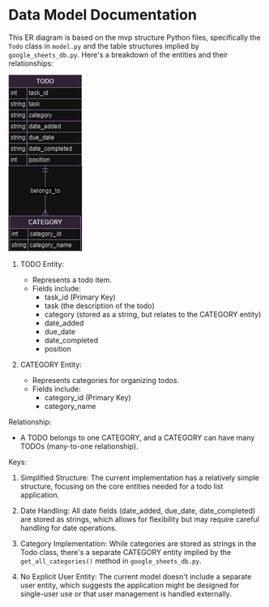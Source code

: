 # Data Model Documentation

This ER diagram is based on the mvp structure Python files, specifically the `Todo` class in `model.py` and the table structures implied by `google_sheets_db.py`. Here's a breakdown of the entities and their relationships:

![ER-diagram-MVP](/resources/ER-diagramm.mvp.png)

1. TODO Entity:
   - Represents a todo item.
   - Fields include:
     - task_id (Primary Key)
     - task (the description of the todo)
     - category (stored as a string, but relates to the CATEGORY entity)
     - date_added
     - due_date
     - date_completed
     - position

2. CATEGORY Entity:
   - Represents categories for organizing todos.
   - Fields include:
     - category_id (Primary Key)
     - category_name

Relationship:
- A TODO belongs to one CATEGORY, and a CATEGORY can have many TODOs (many-to-one relationship).

Keys:
1. Simplified Structure: The current implementation has a relatively simple structure, focusing on the core entities needed for a todo list application.

2. Date Handling: All date fields (date_added, due_date, date_completed) are stored as strings, which allows for flexibility but may require careful handling for date operations.

3. Category Implementation: While categories are stored as strings in the Todo class, there's a separate CATEGORY entity implied by the `get_all_categories()` method in `google_sheets_db.py`.

4. No Explicit User Entity: The current model doesn't include a separate user entity, which suggests the application might be designed for single-user use or that user management is handled externally.


